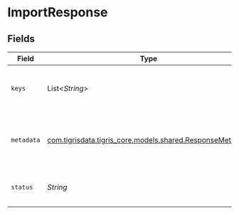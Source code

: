 # ImportResponse


## Fields

| Field                                                                                                | Type                                                                                                 | Required                                                                                             | Description                                                                                          |
| ---------------------------------------------------------------------------------------------------- | ---------------------------------------------------------------------------------------------------- | ---------------------------------------------------------------------------------------------------- | ---------------------------------------------------------------------------------------------------- |
| `keys`                                                                                               | List<*String*>                                                                                       | :heavy_minus_sign:                                                                                   | an array returns the value of the primary keys.                                                      |
| `metadata`                                                                                           | [com.tigrisdata.tigris_core.models.shared.ResponseMetadata](../../models/shared/ResponseMetadata.md) | :heavy_minus_sign:                                                                                   | Has metadata related to the documents stored.                                                        |
| `status`                                                                                             | *String*                                                                                             | :heavy_minus_sign:                                                                                   | An enum with value set as "inserted"                                                                 |